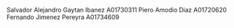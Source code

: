Salvador Alejandro Gaytan Ibanez  A01730311
Piero Amodio Diaz A01720620
Fernando Jimenez Pereyra A01734609
